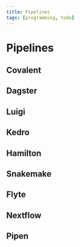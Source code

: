 ```yaml
---
title: Pipelines
tags: [programming, todo]
---
```


# Pipelines

## Covalent

## Dagster

## Luigi

## Kedro

## Hamilton

## Snakemake

## Flyte

## Nextflow

## Pipen
